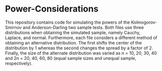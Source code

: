 # Power-Considerations

This repository contains code for simulating the powers of the Kolmogorov-Smirnov and Anderson-Darling two sample tests. Both files use three distributions when obtaining the simulated sample, namely Cauchy, Laplace, and normal. Furthermore, each file considers a different method of obtaining an alternative distribution. The first shifts the center of the distribution by 1 whereas the second changes the spread by a factor of 2.  Finally, the size of the alternate distribution was varied as n = 10, 20, 30, 40 and 2n = 20, 40, 60, 80 (equal sample sizes and unequal sample, respectively).
